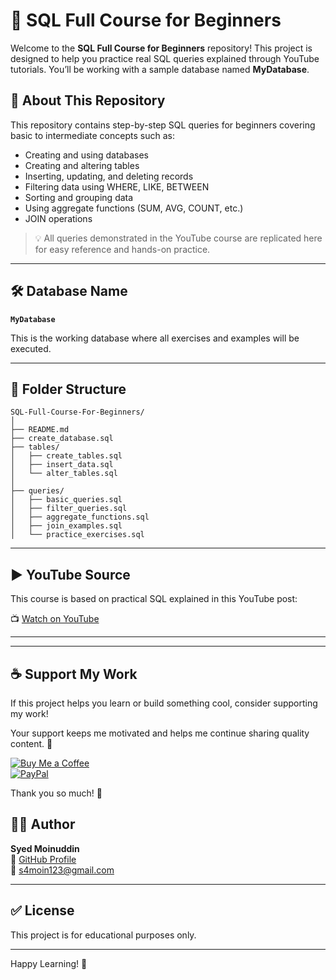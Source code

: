 # 📘 SQL Full Course for Beginners

Welcome to the **SQL Full Course for Beginners** repository! This project is designed to help you practice real SQL queries explained through YouTube tutorials. You’ll be working with a sample database named **MyDatabase**.

## 📌 About This Repository

This repository contains step-by-step SQL queries for beginners covering basic to intermediate concepts such as:
- Creating and using databases
- Creating and altering tables
- Inserting, updating, and deleting records
- Filtering data using WHERE, LIKE, BETWEEN
- Sorting and grouping data
- Using aggregate functions (SUM, AVG, COUNT, etc.)
- JOIN operations

> 💡 All queries demonstrated in the YouTube course are replicated here for easy reference and hands-on practice.

---

## 🛠️ Database Name
**`MyDatabase`**

This is the working database where all exercises and examples will be executed.

---

## 📂 Folder Structure
```
SQL-Full-Course-For-Beginners/
│
├── README.md
├── create_database.sql
├── tables/
│   ├── create_tables.sql
│   ├── insert_data.sql
│   └── alter_tables.sql
│
├── queries/
│   ├── basic_queries.sql
│   ├── filter_queries.sql
│   ├── aggregate_functions.sql
│   ├── join_examples.sql
│   └── practice_exercises.sql
```

---

## ▶️ YouTube Source

This course is based on practical SQL explained in this YouTube post:  

📺 [Watch on YouTube](http://youtube.com/post/UgkxqugNPrRXtLYjZC888ZoDnhcrjimtXoZ8?si=hAMLf6pDe2esuDyj)

---

---

## ☕ Support My Work

If this project helps you learn or build something cool, consider supporting my work!  

Your support keeps me motivated and helps me continue sharing quality content. 🙌

[![Buy Me a Coffee](https://img.shields.io/badge/☕-Buy_Me_A_Coffee-yellow?style=flat-square)](https://coff.ee/syedmoin)  
[![PayPal](https://img.shields.io/badge/💰-Donate_via_PayPal-blue?style=flat-square)](https://paypal.me/syedmoinuddin101)

Thank you so much! 🙏


## 🧑‍💻 Author
**Syed Moinuddin**  
🔗 [GitHub Profile](https://github.com/Syed-Moinuddin2025)  
📧 s4moin123@gmail.com

---

## ✅ License
This project is for educational purposes only.

---

Happy Learning! 🚀

